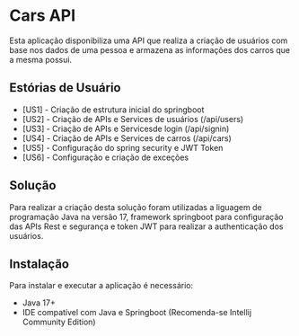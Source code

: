 # Cars API

Esta aplicação disponibiliza uma API que realiza a criação de usuários com base nos dados de uma pessoa e armazena as informações dos carros que a mesma possui.


## Estórias de Usuário
- [US1] - Criação de estrutura inicial do springboot
- [US2] - Criação de APIs e Services de usuários (/api/users)
- [US3] - Criação de APIs e Servicesde login (/api/signin)
- [US4] - Criação de APIs e Services de carros (/api/cars)
- [US5] - Configuração do spring security e JWT Token
- [US6] - Configuração e criação de exceções
## Solução

Para realizar a criação desta solução foram utilizadas a liguagem de programação Java na versão 17, framework springboot para configuração das APIs Rest e segurança e token JWT para realizar a authenticação dos usuários.
## Instalação

Para instalar e executar a aplicação é necessário:

- Java 17+
- IDE compatível com Java e Springboot (Recomenda-se Intellij Community Edition)
